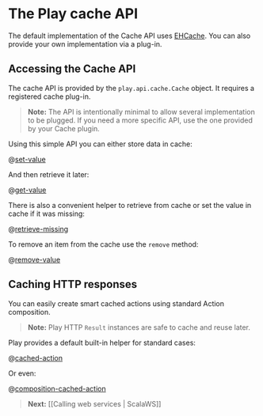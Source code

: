 # The Play cache API

The default implementation of the Cache API uses [EHCache](http://ehcache.org/). You can also provide your own implementation via a plug-in.

## Accessing the Cache API

The cache API is provided by the `play.api.cache.Cache` object. It requires a registered cache plug-in.

> **Note:** The API is intentionally minimal to allow several implementation to be plugged. If you need a more specific API, use the one provided by your Cache plugin.

Using this simple API you can either store data in cache:

@[set-value](code/ScalaCache.scala)


And then retrieve it later:

@[get-value](code/ScalaCache.scala)

There is also a convenient helper to retrieve from cache or set the value in cache if it was missing:

@[retrieve-missing](code/ScalaCache.scala)


To remove an item from the cache use the `remove` method:

@[remove-value](code/ScalaCache.scala)


## Caching HTTP responses

You can easily create smart cached actions using standard Action composition. 

> **Note:** Play HTTP `Result` instances are safe to cache and reuse later.

Play provides a default built-in helper for standard cases:

@[cached-action](code/ScalaCache.scala)


Or even:

@[composition-cached-action](code/ScalaCache.scala)


> **Next:** [[Calling web services | ScalaWS]]
